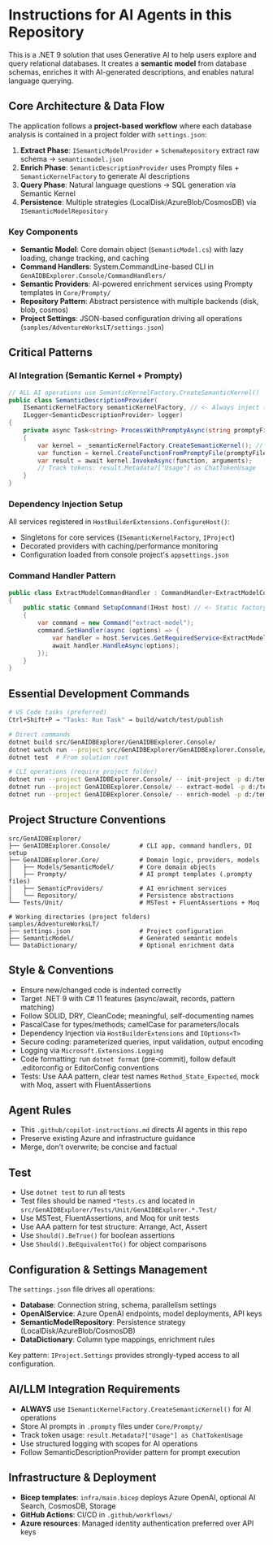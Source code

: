# Instructions for AI Agents in this Repository

This is a .NET 9 solution that uses Generative AI to help users explore and query relational databases. It creates a **semantic model** from database schemas, enriches it with AI-generated descriptions, and enables natural language querying.

## Core Architecture & Data Flow

The application follows a **project-based workflow** where each database analysis is contained in a project folder with `settings.json`:

1. **Extract Phase**: `ISemanticModelProvider` + `SchemaRepository` extract raw schema → `semanticmodel.json`
2. **Enrich Phase**: `SemanticDescriptionProvider` uses Prompty files + `SemanticKernelFactory` to generate AI descriptions
3. **Query Phase**: Natural language questions → SQL generation via Semantic Kernel
4. **Persistence**: Multiple strategies (LocalDisk/AzureBlob/CosmosDB) via `ISemanticModelRepository`

### Key Components

- **Semantic Model**: Core domain object (`SemanticModel.cs`) with lazy loading, change tracking, and caching
- **Command Handlers**: System.CommandLine-based CLI in `GenAIDBExplorer.Console/CommandHandlers/`
- **Semantic Providers**: AI-powered enrichment services using Prompty templates in `Core/Prompty/`
- **Repository Pattern**: Abstract persistence with multiple backends (disk, blob, cosmos)
- **Project Settings**: JSON-based configuration driving all operations (`samples/AdventureWorksLT/settings.json`)

## Critical Patterns

### AI Integration (Semantic Kernel + Prompty)
```csharp
// ALL AI operations use SemanticKernelFactory.CreateSemanticKernel()
public class SemanticDescriptionProvider(
    ISemanticKernelFactory semanticKernelFactory, // <- Always inject this
    ILogger<SemanticDescriptionProvider> logger)
{
    private async Task<string> ProcessWithPromptyAsync(string promptyFile)
    {
        var kernel = _semanticKernelFactory.CreateSemanticKernel(); // <- Standard pattern
        var function = kernel.CreateFunctionFromPromptyFile(promptyFilename);
        var result = await kernel.InvokeAsync(function, arguments);
        // Track tokens: result.Metadata?["Usage"] as ChatTokenUsage
    }
}
```

### Dependency Injection Setup
All services registered in `HostBuilderExtensions.ConfigureHost()`:
- Singletons for core services (`ISemanticKernelFactory`, `IProject`)
- Decorated providers with caching/performance monitoring
- Configuration loaded from console project's `appsettings.json`

### Command Handler Pattern
```csharp
public class ExtractModelCommandHandler : CommandHandler<ExtractModelCommandHandlerOptions>
{
    public static Command SetupCommand(IHost host) // <- Static factory pattern
    {
        var command = new Command("extract-model");
        command.SetHandler(async (options) => {
            var handler = host.Services.GetRequiredService<ExtractModelCommandHandler>();
            await handler.HandleAsync(options);
        });
    }
}
```

## Essential Development Commands

```bash
# VS Code tasks (preferred)
Ctrl+Shift+P → "Tasks: Run Task" → build/watch/test/publish

# Direct commands
dotnet build src/GenAIDBExplorer/GenAIDBExplorer.Console/
dotnet watch run --project src/GenAIDBExplorer/GenAIDBExplorer.Console/
dotnet test  # From solution root

# CLI operations (require project folder)
dotnet run --project GenAIDBExplorer.Console/ -- init-project -p d:/temp
dotnet run --project GenAIDBExplorer.Console/ -- extract-model -p d:/temp
dotnet run --project GenAIDBExplorer.Console/ -- enrich-model -p d:/temp
```

## Project Structure Conventions

```
src/GenAIDBExplorer/
├── GenAIDBExplorer.Console/        # CLI app, command handlers, DI setup
├── GenAIDBExplorer.Core/           # Domain logic, providers, models
│   ├── Models/SemanticModel/       # Core domain objects  
│   ├── Prompty/                    # AI prompt templates (.prompty files)
│   ├── SemanticProviders/          # AI enrichment services
│   └── Repository/                 # Persistence abstractions
└── Tests/Unit/                     # MSTest + FluentAssertions + Moq

# Working directories (project folders)
samples/AdventureWorksLT/
├── settings.json                   # Project configuration
├── SemanticModel/                  # Generated semantic models
└── DataDictionary/                 # Optional enrichment data
```

## Style & Conventions

- Ensure new/changed code is indented correctly
- Target .NET 9 with C# 11 features (async/await, records, pattern matching)
- Follow SOLID, DRY, CleanCode; meaningful, self-documenting names
- PascalCase for types/methods; camelCase for parameters/locals
- Dependency Injection via `HostBuilderExtensions` and `IOptions<T>`
- Secure coding: parameterized queries, input validation, output encoding
- Logging via `Microsoft.Extensions.Logging`
- Code formatting: run `dotnet format` (pre-commit), follow default .editorconfig or EditorConfig conventions
- Tests: Use AAA pattern, clear test names `Method_State_Expected`, mock with Moq, assert with FluentAssertions

## Agent Rules

- This `.github/copilot-instructions.md` directs AI agents in this repo
- Preserve existing Azure and infrastructure guidance
- Merge, don’t overwrite; be concise and factual

## Test

- Use `dotnet test` to run all tests
- Test files should be named `*Tests.cs` and located in `src/GenAIDBExplorer/Tests/Unit/GenAIDBExplorer.*.Test/`
- Use MSTest, FluentAssertions, and Moq for unit tests
- Use AAA pattern for test structure: Arrange, Act, Assert
- Use `Should().BeTrue()` for boolean assertions
- Use `Should().BeEquivalentTo()` for object comparisons

## Configuration & Settings Management

The `settings.json` file drives all operations:
- **Database**: Connection string, schema, parallelism settings
- **OpenAIService**: Azure OpenAI endpoints, model deployments, API keys
- **SemanticModelRepository**: Persistence strategy (LocalDisk/AzureBlob/CosmosDB)
- **DataDictionary**: Column type mappings, enrichment rules

Key pattern: `IProject.Settings` provides strongly-typed access to all configuration.

## AI/LLM Integration Requirements

- **ALWAYS** use `ISemanticKernelFactory.CreateSemanticKernel()` for AI operations
- Store AI prompts in `.prompty` files under `Core/Prompty/`
- Track token usage: `result.Metadata?["Usage"] as ChatTokenUsage`
- Use structured logging with scopes for AI operations
- Follow SemanticDescriptionProvider pattern for prompt execution

## Infrastructure & Deployment

- **Bicep templates**: `infra/main.bicep` deploys Azure OpenAI, optional AI Search, CosmosDB, Storage
- **GitHub Actions**: CI/CD in `.github/workflows/`
- **Azure resources**: Managed identity authentication preferred over API keys